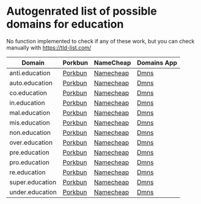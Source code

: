 # Autogenrated list of possible domains for education

No function implemented to check if any of these work, but you can check manually with https://tld-list.com/

| Domain | Porkbun | NameCheap | Domains App |
|---|---|---|---|
| anti.education | [Porkbun](https://porkbun.com/checkout/search?prb=e814663da1&tlds=&idnLanguage=&search=search&q=anti.education) | [Namecheap](https://www.namecheap.com/domains/registration/results/?domain=anti.education) | [Dmns](https://dmns.app/domains?q=anti.education) |
| auto.education | [Porkbun](https://porkbun.com/checkout/search?prb=e814663da1&tlds=&idnLanguage=&search=search&q=auto.education) | [Namecheap](https://www.namecheap.com/domains/registration/results/?domain=auto.education) | [Dmns](https://dmns.app/domains?q=auto.education) |
| co.education | [Porkbun](https://porkbun.com/checkout/search?prb=e814663da1&tlds=&idnLanguage=&search=search&q=co.education) | [Namecheap](https://www.namecheap.com/domains/registration/results/?domain=co.education) | [Dmns](https://dmns.app/domains?q=co.education) |
| in.education | [Porkbun](https://porkbun.com/checkout/search?prb=e814663da1&tlds=&idnLanguage=&search=search&q=in.education) | [Namecheap](https://www.namecheap.com/domains/registration/results/?domain=in.education) | [Dmns](https://dmns.app/domains?q=in.education) |
| mal.education | [Porkbun](https://porkbun.com/checkout/search?prb=e814663da1&tlds=&idnLanguage=&search=search&q=mal.education) | [Namecheap](https://www.namecheap.com/domains/registration/results/?domain=mal.education) | [Dmns](https://dmns.app/domains?q=mal.education) |
| mis.education | [Porkbun](https://porkbun.com/checkout/search?prb=e814663da1&tlds=&idnLanguage=&search=search&q=mis.education) | [Namecheap](https://www.namecheap.com/domains/registration/results/?domain=mis.education) | [Dmns](https://dmns.app/domains?q=mis.education) |
| non.education | [Porkbun](https://porkbun.com/checkout/search?prb=e814663da1&tlds=&idnLanguage=&search=search&q=non.education) | [Namecheap](https://www.namecheap.com/domains/registration/results/?domain=non.education) | [Dmns](https://dmns.app/domains?q=non.education) |
| over.education | [Porkbun](https://porkbun.com/checkout/search?prb=e814663da1&tlds=&idnLanguage=&search=search&q=over.education) | [Namecheap](https://www.namecheap.com/domains/registration/results/?domain=over.education) | [Dmns](https://dmns.app/domains?q=over.education) |
| pre.education | [Porkbun](https://porkbun.com/checkout/search?prb=e814663da1&tlds=&idnLanguage=&search=search&q=pre.education) | [Namecheap](https://www.namecheap.com/domains/registration/results/?domain=pre.education) | [Dmns](https://dmns.app/domains?q=pre.education) |
| pro.education | [Porkbun](https://porkbun.com/checkout/search?prb=e814663da1&tlds=&idnLanguage=&search=search&q=pro.education) | [Namecheap](https://www.namecheap.com/domains/registration/results/?domain=pro.education) | [Dmns](https://dmns.app/domains?q=pro.education) |
| re.education | [Porkbun](https://porkbun.com/checkout/search?prb=e814663da1&tlds=&idnLanguage=&search=search&q=re.education) | [Namecheap](https://www.namecheap.com/domains/registration/results/?domain=re.education) | [Dmns](https://dmns.app/domains?q=re.education) |
| super.education | [Porkbun](https://porkbun.com/checkout/search?prb=e814663da1&tlds=&idnLanguage=&search=search&q=super.education) | [Namecheap](https://www.namecheap.com/domains/registration/results/?domain=super.education) | [Dmns](https://dmns.app/domains?q=super.education) |
| under.education | [Porkbun](https://porkbun.com/checkout/search?prb=e814663da1&tlds=&idnLanguage=&search=search&q=under.education) | [Namecheap](https://www.namecheap.com/domains/registration/results/?domain=under.education) | [Dmns](https://dmns.app/domains?q=under.education) |
